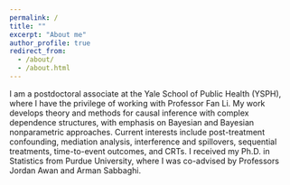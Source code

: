 ```yaml
---
permalink: /
title: ""
excerpt: "About me"
author_profile: true
redirect_from: 
  - /about/
  - /about.html
---
```


I am a postdoctoral associate at the Yale School of Public Health (YSPH), where I have the privilege of working with Professor Fan Li. My work develops theory and methods for causal inference with complex dependence structures, with emphasis on Bayesian and Bayesian nonparametric approaches. Current interests include post-treatment confounding, mediation analysis, interference and spillovers, sequential treatments, time-to-event outcomes, and CRTs. I received my Ph.D. in Statistics from Purdue University, where I was co-advised by Professors Jordan Awan and Arman Sabbaghi.



